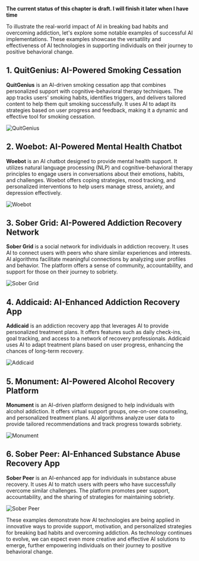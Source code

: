 **The current status of this chapter is draft. I will finish it later when I have time**

To illustrate the real-world impact of AI in breaking bad habits and overcoming addiction, let's explore some notable examples of successful AI implementations. These examples showcase the versatility and effectiveness of AI technologies in supporting individuals on their journey to positive behavioral change.

**1. QuitGenius: AI-Powered Smoking Cessation**
-----------------------------------------------

**QuitGenius** is an AI-driven smoking cessation app that combines personalized support with cognitive-behavioral therapy techniques. The app tracks users' smoking habits, identifies triggers, and delivers tailored content to help them quit smoking successfully. It uses AI to adapt its strategies based on user progress and feedback, making it a dynamic and effective tool for smoking cessation.

![QuitGenius](https://www.quitgenius.com/)

**2. Woebot: AI-Powered Mental Health Chatbot**
-----------------------------------------------

**Woebot** is an AI chatbot designed to provide mental health support. It utilizes natural language processing (NLP) and cognitive-behavioral therapy principles to engage users in conversations about their emotions, habits, and challenges. Woebot offers coping strategies, mood tracking, and personalized interventions to help users manage stress, anxiety, and depression effectively.

![Woebot](https://woebot.io/)

**3. Sober Grid: AI-Powered Addiction Recovery Network**
--------------------------------------------------------

**Sober Grid** is a social network for individuals in addiction recovery. It uses AI to connect users with peers who share similar experiences and interests. AI algorithms facilitate meaningful connections by analyzing user profiles and behavior. The platform offers a sense of community, accountability, and support for those on their journey to sobriety.

![Sober Grid](https://www.sobergrid.com/)

**4. Addicaid: AI-Enhanced Addiction Recovery App**
---------------------------------------------------

**Addicaid** is an addiction recovery app that leverages AI to provide personalized treatment plans. It offers features such as daily check-ins, goal tracking, and access to a network of recovery professionals. Addicaid uses AI to adapt treatment plans based on user progress, enhancing the chances of long-term recovery.

![Addicaid](https://www.addicaid.com/)

**5. Monument: AI-Powered Alcohol Recovery Platform**
-----------------------------------------------------

**Monument** is an AI-driven platform designed to help individuals with alcohol addiction. It offers virtual support groups, one-on-one counseling, and personalized treatment plans. AI algorithms analyze user data to provide tailored recommendations and track progress towards sobriety.

![Monument](https://joinmonument.com/)

**6. Sober Peer: AI-Enhanced Substance Abuse Recovery App**
-----------------------------------------------------------

**Sober Peer** is an AI-enhanced app for individuals in substance abuse recovery. It uses AI to match users with peers who have successfully overcome similar challenges. The platform promotes peer support, accountability, and the sharing of strategies for maintaining sobriety.

![Sober Peer](https://www.soberpeer.com/)

These examples demonstrate how AI technologies are being applied in innovative ways to provide support, motivation, and personalized strategies for breaking bad habits and overcoming addiction. As technology continues to evolve, we can expect even more creative and effective AI solutions to emerge, further empowering individuals on their journey to positive behavioral change.
